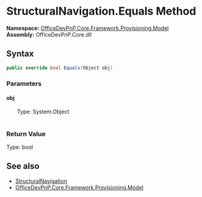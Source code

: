 # StructuralNavigation.Equals Method  
  

**Namespace:** [OfficeDevPnP.Core.Framework.Provisioning.Model](OfficeDevPnP.Core.Framework.Provisioning.Model.md)  
**Assembly:** OfficeDevPnP.Core.dll  
## Syntax
```C#
public override bool Equals(Object obj)
```
### Parameters
#### obj  
&emsp;&emsp;Type: System.Object  
&emsp;&emsp;  

  

### Return Value
Type: bool  

## See also
- [StructuralNavigation](OfficeDevPnP.Core.Framework.Provisioning.Model.StructuralNavigation.md) 
- [OfficeDevPnP.Core.Framework.Provisioning.Model](OfficeDevPnP.Core.Framework.Provisioning.Model.md) 
